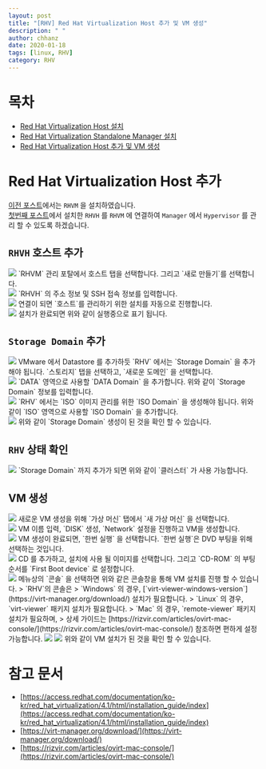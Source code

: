 ```yaml
---
layout: post
title: "[RHV] Red Hat Virtualization Host 추가 및 VM 생성"
description: " "
author: chhanz
date: 2020-01-18
tags: [linux, RHV]
category: RHV
---
```


# 목차
+ [Red Hat Virtualization Host 설치](/rhv/2020/01/03/install-rhvh/)   
+ [Red Hat Virtualization Standalone Manager 설치](/rhv/2020/01/17/install-rhvm/)   
+ [Red Hat Virtualization Host 추가 및 VM 생성](/rhv/2020/01/18/install-rhvm-admin/)   
   
# Red Hat Virtualization Host 추가
[이전 포스트](/rhv/2020/01/17/install-rhvm/)에서는 `RHVM` 을 설치하였습니다.   
[첫번째 포스트](/rhv/2020/01/03/install-rhvh/)에서 설치한 `RHVH` 를 `RHVM` 에 연결하여 `Manager` 에서 `Hypervisor` 를 관리 할 수 있도록 하겠습니다.   
   
## `RHVH` 호스트 추가
<img src="/assets/images/post/2020-01-18-rhvm-admin/1.png" style="max-width: 95%; height: auto;">   
`RHVM` 관리 포탈에서 호스트 탭을 선택합니다. 그리고 `새로 만들기`를 선택합니다.   
   
<br>
<img src="/assets/images/post/2020-01-18-rhvm-admin/2.png" style="max-width: 95%; height: auto;">   
`RHVH` 의 주소 정보 및 SSH 접속 정보를 입력합니다.   
   
<br>
<img src="/assets/images/post/2020-01-18-rhvm-admin/3.png" style="max-width: 95%; height: auto;">   
연결이 되면 `호스트`를 관리하기 위한 설치를 자동으로 진행합니다.   
   
<br>
<img src="/assets/images/post/2020-01-18-rhvm-admin/4.png" style="max-width: 95%; height: auto;">   
설치가 완료되면 위와 같이 실행중으로 표기 됩니다.   
   
## `Storage Domain` 추가
<img src="/assets/images/post/2020-01-18-rhvm-admin/5.png" style="max-width: 95%; height: auto;">   
VMware 에서 Datastore 를 추가하듯 `RHV` 에서는 `Storage Domain` 을 추가해야 됩니다.   
`스토리지` 탭을 선택하고, `새로운 도메인` 을 선택합니다.   
   
<br>
<img src="/assets/images/post/2020-01-18-rhvm-admin/6.png" style="max-width: 95%; height: auto;">   
`DATA` 영역으로 사용할 `DATA Domain` 을 추가합니다.   
위와 같이 `Storage Domain` 정보를 입력합니다.   
   
<br>
<img src="/assets/images/post/2020-01-18-rhvm-admin/7.png" style="max-width: 95%; height: auto;">   
`RHV` 에서는 `ISO` 이미지 관리를 위한 `ISO Domain` 을 생성해야 됩니다.   
위와 같이 `ISO` 영역으로 사용할 `ISO Domain` 을 추가합니다.   
   
<br>
<img src="/assets/images/post/2020-01-18-rhvm-admin/8.png" style="max-width: 95%; height: auto;">   
위와 같이 `Storage Domain` 생성이 된 것을 확인 할 수 있습니다.   
   
## `RHV` 상태 확인
<img src="/assets/images/post/2020-01-18-rhvm-admin/9.png" style="max-width: 95%; height: auto;">   
`Storage Domain` 까지 추가가 되면 위와 같이 `클러스터` 가 사용 가능합니다.   
   
## VM 생성
<img src="/assets/images/post/2020-01-18-rhvm-admin/10.png" style="max-width: 95%; height: auto;">   
새로운 VM 생성을 위해 `가상 머신` 탭에서 `새 가상 머신` 을 선택합니다.   
   
<br>
<img src="/assets/images/post/2020-01-18-rhvm-admin/11.png" style="max-width: 95%; height: auto;">   
VM 이름 입력, `DISK` 생성, `Network` 설정을 진행하고 VM을 생성합니다.   
   
<br>
<img src="/assets/images/post/2020-01-18-rhvm-admin/12.png" style="max-width: 95%; height: auto;">   
VM 생성이 완료되면, `한번 실행` 을 선택합니다.   
`한번 실행`은 DVD 부팅을 위해 선택하는 것입니다.   
   
<br>
<img src="/assets/images/post/2020-01-18-rhvm-admin/13.png" style="max-width: 95%; height: auto;">   
CD 를 추가하고, 설치에 사용 될 이미지를 선택합니다. 그리고 `CD-ROM` 의 부팅 순서를 `First Boot device` 로 설정합니다.   
   
<br>
<img src="/assets/images/post/2020-01-18-rhvm-admin/14.png" style="max-width: 95%; height: auto;">   
메뉴상의 `콘솔` 을 선택하면 위와 같은 콘솔창을 통해 VM 설치를 진행 할 수 있습니다.   
> `RHV`의 콘솔은   
> `Windows` 의 경우, [`virt-viewer-windows-version`](https://virt-manager.org/download/) 설치가 필요합니다.   
> `Linux` 의 경우, `virt-viewer` 패키지 설치가 필요합니다.   
> `Mac` 의 경우, `remote-viewer` 패키지 설치가 필요하며,   
> 상세 가이드는 [https://rizvir.com/articles/ovirt-mac-console/](https://rizvir.com/articles/ovirt-mac-console/) 참조하면 편하게 설정 가능합니다.   
   
<img src="/assets/images/post/2020-01-18-rhvm-admin/15.png" style="max-width: 95%; height: auto;">   
<img src="/assets/images/post/2020-01-18-rhvm-admin/16.png" style="max-width: 95%; height: auto;">   
위와 같이 VM 설치가 된 것을 확인 할 수 있습니다.   
   
# 참고 문서
* [https://access.redhat.com/documentation/ko-kr/red_hat_virtualization/4.1/html/installation_guide/index](https://access.redhat.com/documentation/ko-kr/red_hat_virtualization/4.1/html/installation_guide/index)   
* [https://virt-manager.org/download/](https://virt-manager.org/download/)   
* [https://rizvir.com/articles/ovirt-mac-console/](https://rizvir.com/articles/ovirt-mac-console/)   